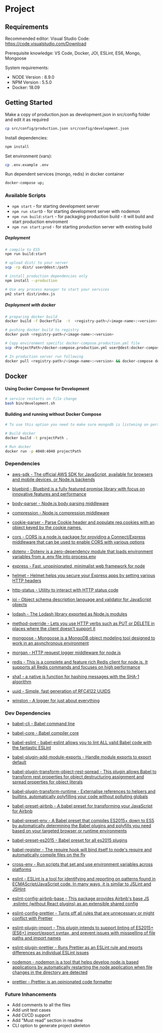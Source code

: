 # Project

## Requirements

Recommended editor:
Visual Studio Code: https://code.visualstudio.com/Download

Prerequisite knowledge:
VS Code, Docker, JOI, ESLint, ES6, Mongo, Mongoose

System requirements:

- NODE Version : 8.9.0
- NPM Version : 5.5.0
- Docker: 18.09

## Getting Started

Make a copy of production.json as development.json in src/config folder and edit it as required
```sh
cp src/config/production.json src/config/development.json 
```
Install dependencies:

```sh
npm install
```

Set environment (vars):

```sh
cp .env.example .env
```


Run dependent services (mongo, redis) in docker container
```sh
docker-compose up;
```

### Available Scripts

- `npm start` - for starting development server
- `npm run startD` - for starting development server with nodemon
- `npm run build:start` - for packaging production build - it will build and start production enviroment
- `npm run start:prod` - for starting production server with existing build

##### Deployment

```sh
# compile to ES5
npm run build:start

# upload dist/ to your server
scp -rp dist/ user@dest:/path

# install production dependencies only
npm install --production

# Use any process manager to start your services
pm2 start dist/index.js
```

##### Deployment with docker

```sh
# preparing docker build
docker build -f Dockerfile  -t  <registry-path>/<image-name>:<version> .

# pushing docker build to registry
docker push <registry-path>/<image-name>:<version>

# Copy environment specific docker-compose.production.yml file
scp <ProjectPath>/docker-compose.production.yml user@dest:docker-compose.yml

# In production server run following
docker pull <registry-path>/<image-name>:<version> && docker-compose down && docker-compose up;
```

## Docker

#### Using Docker Compose for Development

```sh
# service restarts on file change
bash bin/development.sh
```

#### Building and running without Docker Compose

```bash
# To use this option you need to make sure mongodb is listening on port 27017

# Build docker
docker build -t projectPath .

# Run docker
docker run -p 4040:4040 projectPath
```

### Dependencies

- [aws-sdk - The official AWS SDK for JavaScript, available for browsers and mobile devices, or Node.js backends](https://www.npmjs.com/package/aws-sdk)

- [bluebird - Bluebird is a fully featured promise library with focus on innovative features and performance](https://www.npmjs.com/package/bluebird)

- [body-parser - Node.js body parsing middleware](https://www.npmjs.com/package/body-parser)

- [compression - Node.js compression middleware](https://www.npmjs.com/package/compression)

- [cookie-parser - Parse Cookie header and populate req.cookies with an object keyed by the cookie names. ](https://www.npmjs.com/package/cookie-parser)

- [cors - CORS is a node.js package for providing a Connect/Express middleware that can be used to enable CORS with various options](https://www.npmjs.com/package/cors)

- [dotenv - Dotenv is a zero-dependency module that loads environment variables from a .env file into process.env](https://www.npmjs.com/package/dotenv)

- [express - Fast, unopinionated, minimalist web framework for node](https://www.npmjs.com/package/express)

- [helmet - Helmet helps you secure your Express apps by setting various HTTP headers](https://www.npmjs.com/package/helmet)

- [http-status - Utility to interact with HTTP status code](https://www.npmjs.com/package/http-status)

- [joi - Object schema description language and validator for JavaScript objects](https://www.npmjs.com/package/joi)

- [lodash - The Lodash library exported as Node.js modules](https://www.npmjs.com/package/lodash)

- [method-override - Lets you use HTTP verbs such as PUT or DELETE in places where the client doesn't support it](https://www.npmjs.com/package/method-override)

- [mongoose - Mongoose is a MongoDB object modeling tool designed to work in an asynchronous environment](https://www.npmjs.com/package/mongoose)

- [morgan - HTTP request logger middleware for node.js](https://www.npmjs.com/package/morgan)

- [redis - This is a complete and feature rich Redis client for node.js. It supports all Redis commands and focuses on high performance](https://www.npmjs.com/package/redis)

- [sha1 - a native js function for hashing messages with the SHA-1 algorithm](https://www.npmjs.com/package/sha1)

- [uuid - Simple, fast generation of RFC4122 UUIDS](https://www.npmjs.com/package/uuid)

- [winston - A logger for just about everything](https://www.npmjs.com/package/winston)

### Dev Dependencies

- [babel-cli - Babel command line](https://www.npmjs.com/package/babel-cli)

- [babel-core - Babel compiler core](https://www.npmjs.com/package/babel-core)

- [babel-eslint - babel-eslint allows you to lint ALL valid Babel code with the fantastic ESLint](https://www.npmjs.com/package/babel-eslint)

- [babel-plugin-add-module-exports - Handle module exports to export default ](https://www.npmjs.com/package/babel-plugin-add-module-exports)

- [babel-plugin-transform-object-rest-spread - This plugin allows Babel to transform rest properties for object destructuring assignment and spread properties for object literals](https://www.npmjs.com/package/babel-plugin-transform-object-rest-spread)

- [babel-plugin-transform-runtime - Externalise references to helpers and builtins, automatically polyfilling your code without polluting globals](https://www.npmjs.com/package/babel-plugin-transform-runtime)

- [babel-preset-airbnb - A babel preset for transforming your JavaScript for Airbnb](https://www.npmjs.com/package/babel-preset-airbnb)

- [babel-preset-env - A Babel preset that compiles ES2015+ down to ES5 by automatically determining the Babel plugins and polyfills you need based on your targeted browser or runtime environments](https://www.npmjs.com/package/babel-preset-env)

- [babel-preset-es2015 - Babel preset for all es2015 plugins](https://www.npmjs.com/package/babel-preset-es2015)

- [babel-register - The require hook will bind itself to node's require and automatically compile files on the fly](https://www.npmjs.com/package/babel-register)

- [cross-env - Run scripts that set and use environment variables across platforms](https://www.npmjs.com/package/cross-env)

- [eslint - ESLint is a tool for identifying and reporting on patterns found in ECMAScript/JavaScript code. In many ways, it is similar to JSLint and JSHint](https://www.npmjs.com/package/eslint)

- [eslint-config-airbnb-base - This package provides Airbnb's base JS .eslintrc (without React plugins) as an extensible shared config](https://www.npmjs.com/package/eslint-config-airbnb-base)

- [eslint-config-prettier - Turns off all rules that are unnecessary or might conflict with Prettier](https://www.npmjs.com/package/eslint-config-prettier)

- [eslint-plugin-import - This plugin intends to support linting of ES2015+ (ES6+) import/export syntax, and prevent issues with misspelling of file paths and import names](https://www.npmjs.com/package/eslint-plugin-import)

- [eslint-plugin-prettier - Runs Prettier as an ESLint rule and reports differences as individual ESLint issues](https://www.npmjs.com/package/eslint-plugin-prettier)

- [nodemon - nodemon is a tool that helps develop node.js based applications by automatically restarting the node application when file changes in the directory are detected](https://www.npmjs.com/package/nodemon)

- [prettier - Prettier is an opinionated code formatter](https://www.npmjs.com/package/prettier)


### Future Inhancements

- Add comments to all the files
- Add unit test cases
- Add CI/CD support
- Add "Must read" section in readme
- CLI option to generate project skeleton
